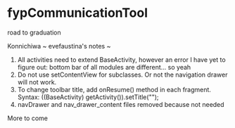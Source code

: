 # fypCommunicationTool
road to graduation

Konnichiwa ~ evefaustina's notes ~

1. All activities need to extend BaseActivity, however an error I have yet to figure out: bottom bar of all modules are different... so yeah
2. Do not use setContentView for subclasses. Or not the navigation drawer will not work.
3. To change toolbar title, add onResume() method in each fragment. Syntax: ((BaseActivity) getActivity()).setTitle("<YOUR TITLE>");
4. navDrawer and nav_drawer_content files removed because not needed

More to come
